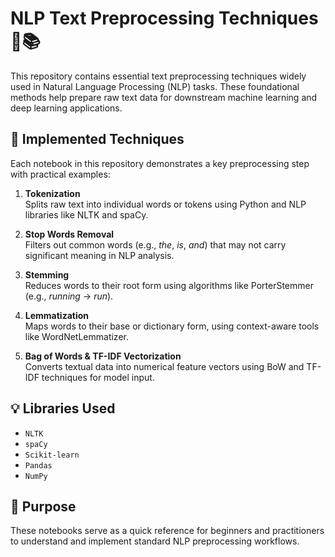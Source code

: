 # NLP Text Preprocessing Techniques 🧠📚

This repository contains essential text preprocessing techniques widely used in Natural Language Processing (NLP) tasks. These foundational methods help prepare raw text data for downstream machine learning and deep learning applications.

## 🔧 Implemented Techniques

Each notebook in this repository demonstrates a key preprocessing step with practical examples:

1. **Tokenization**  
   Splits raw text into individual words or tokens using Python and NLP libraries like NLTK and spaCy.

2. **Stop Words Removal**  
   Filters out common words (e.g., *the*, *is*, *and*) that may not carry significant meaning in NLP analysis.

3. **Stemming**  
   Reduces words to their root form using algorithms like PorterStemmer (e.g., *running* → *run*).

4. **Lemmatization**  
   Maps words to their base or dictionary form, using context-aware tools like WordNetLemmatizer.

5. **Bag of Words & TF-IDF Vectorization**  
   Converts textual data into numerical feature vectors using BoW and TF-IDF techniques for model input.

## 💡 Libraries Used

- `NLTK`
- `spaCy`
- `Scikit-learn`
- `Pandas`
- `NumPy`


## 📌 Purpose

These notebooks serve as a quick reference for beginners and practitioners to understand and implement standard NLP preprocessing workflows.


